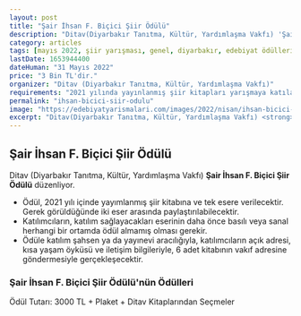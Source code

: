 ```yaml
---
layout: post
title: "Şair İhsan F. Biçici Şiir Ödülü"
description: "Ditav(Diyarbakır Tanıtma, Kültür, Yardımlaşma Vakfı) 'Şair İhsan F. Biçici Şiir Ödülü' düzenliyor."
category: articles
tags: [mayıs 2022, şiir yarışması, genel, diyarbakır, edebiyat ödülleri, kitap dosyası]
lastDate: 1653944400
dateHuman: "31 Mayıs 2022"
price: "3 Bin TL'dir."
organizer: "Ditav (Diyarbakır Tanıtma, Kültür, Yardımlaşma Vakfı)"
requirements: "2021 yılında yayınlanmış şiir kitapları yarışmaya katılabilir."
permalink: "ihsan-bicici-siir-odulu"
image: "https://edebiyatyarismalari.com/images/2022/nisan/ihsan-bicici-siir-odulu.jpg"
excerpt: "Ditav(Diyarbakır Tanıtma, Kültür, Yardımlaşma Vakfı) <strong> Şair İhsan F. Biçici Şiir Ödülü </strong> düzenliyor."
---
```


## Şair İhsan F. Biçici Şiir Ödülü
Ditav (Diyarbakır Tanıtma, Kültür, Yardımlaşma Vakfı) **Şair İhsan F. Biçici Şiir Ödülü** düzenliyor.

- Ödül, 2021 yılı içinde yayımlanmış şiir kitabına ve tek esere verilecektir. Gerek görüldüğünde iki eser arasında paylaştırılabilecektir.
- Katılımcıların, katılım sağlayacakları eserinin daha önce basılı veya sanal herhangi bir ortamda ödül almamış olması gerekir.
- Ödüle katılım şahsen ya da yayınevi aracılığıyla, katılımcıların açık adresi, kısa yaşam öyküsü ve iletişim bilgileriyle, 6 adet kitabının vakıf adresine göndermesiyle gerçekleşecektir.

### Şair İhsan F. Biçici Şiir Ödülü'nün Ödülleri
Ödül Tutarı: 3000 TL + Plaket + Ditav Kitaplarından Seçmeler
